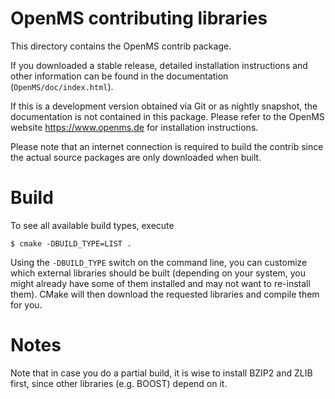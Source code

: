 OpenMS contributing libraries
=============

This directory contains the OpenMS contrib package.

If you downloaded a stable release, detailed installation
instructions and other information can be found in the
documentation (`OpenMS/doc/index.html`).

If this is a development version obtained via Git or as
nightly snapshot, the documentation is not contained
in this package. Please refer to the OpenMS website
https://www.openms.de for installation instructions.

Please note that an internet connection is required to
build the contrib since the actual source packages are
only downloaded when built.

Build
============

To see all available build types, execute 

`$ cmake -DBUILD_TYPE=LIST .`

Using the `-DBUILD_TYPE` switch on the command line, you can customize which
external libraries should be built (depending on your system, you might already
have some of them installed and may not want to re-install them). 
CMake will then download the requested libraries and compile them for you.

Notes
============
Note that in case you do a partial build, it is wise to install BZIP2 and ZLIB first, since other libraries (e.g. BOOST) depend on it.
